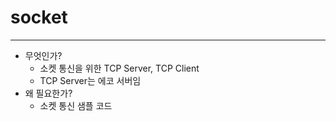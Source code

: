 # socket
---

- 무엇인가?
    - 소켓 통신을 위한 TCP Server, TCP Client
    - TCP Server는 에코 서버임
- 왜 필요한가?
    - 소켓 통신 샘플 코드